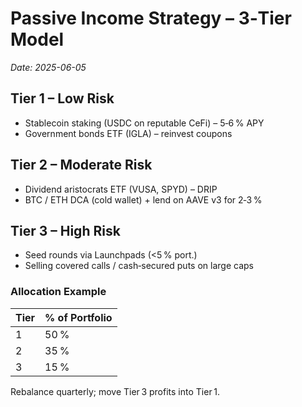 # Passive Income Strategy – 3‑Tier Model
_Date: 2025-06-05_

## Tier 1 – Low Risk
- Stablecoin staking (USDC on reputable CeFi) – 5‑6 % APY
- Government bonds ETF (IGLA) – reinvest coupons

## Tier 2 – Moderate Risk
- Dividend aristocrats ETF (VUSA, SPYD) – DRIP
- BTC / ETH DCA (cold wallet) + lend on AAVE v3 for 2‑3 %

## Tier 3 – High Risk
- Seed rounds via Launchpads (<5 % port.)
- Selling covered calls / cash‑secured puts on large caps

### Allocation Example
| Tier | % of Portfolio |
|------|----------------|
| 1 | 50 % |
| 2 | 35 % |
| 3 | 15 % |

Rebalance quarterly; move Tier 3 profits into Tier 1.

